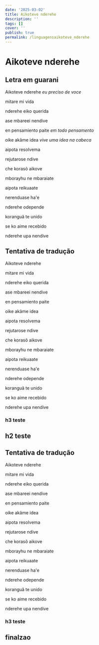 ```yaml
---
date: '2025-03-02'
title: Aikoteve nderehe
description: ''
tags: []
cover: ''
publish: true
permalink: /linguagensaikoteve_nderehe
---
```

# Aikoteve nderehe

## Letra em guarani

Aikoteve nderehe
_eu preciso de voce_

mitare mi vida

nderehe eiko querida

ase mbareei nendive

en pensamiento paite
_em todo pensamento_

oike akãme idea
_vive uma idea na cabeca_

aipota resolvema

rejutarose ndive

che korasõ aikove

mborayhu ne mbaraiate

aipota reikuaate

nerenduase ha'e

nderehe odepende

koranguã te unido

se ko aime recebido

nderehe upa nendive


## Tentativa de tradução

Aikoteve nderehe

mitare mi vida

 nderehe eiko querida

ase mbareei nendive

en pensamiento paite

oike akãme idea

aipota resolvema

rejutarose ndive

che korasõ aikove

mborayhu ne mbaraiate

aipota reikuaate

nerenduase ha'e

nderehe odepende

koranguã te unido

se ko aime recebido

nderehe upa nendive

### h3 teste

## h2 teste


## Tentativa de tradução

Aikoteve nderehe

mitare mi vida

 nderehe eiko querida

ase mbareei nendive

en pensamiento paite

oike akãme idea

aipota resolvema

rejutarose ndive

che korasõ aikove

mborayhu ne mbaraiate

aipota reikuaate

nerenduase ha'e

nderehe odepende

koranguã te unido

se ko aime recebido

nderehe upa nendive

### h3 teste

## finalzao
